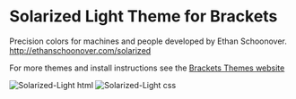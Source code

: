 Solarized Light Theme for Brackets
=========

Precision colors for machines and people
developed  by Ethan Schoonover. 
http://ethanschoonover.com/solarized 

For more themes and install instructions see the [Brackets Themes website](http://brackets-themes.github.io/)



![Solarized-Light html](https://github.com/chechnyan/Solarized-Ligh/blob/master/html.PNG)
![Solarized-Light css](https://github.com/chechnyan/Solarized-Ligh/blob/master/css.PNG)
